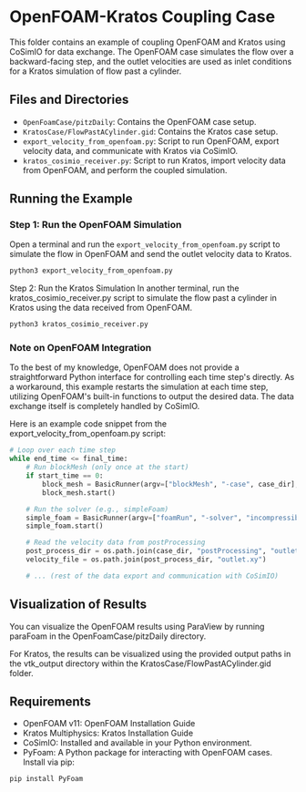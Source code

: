 # OpenFOAM-Kratos Coupling Case

This folder contains an example of coupling OpenFOAM and Kratos using CoSimIO for data exchange. The OpenFOAM case simulates the flow over a backward-facing step, and the outlet velocities are used as inlet conditions for a Kratos simulation of flow past a cylinder.

## Files and Directories

- `OpenFoamCase/pitzDaily`: Contains the OpenFOAM case setup.
- `KratosCase/FlowPastACylinder.gid`: Contains the Kratos case setup.
- `export_velocity_from_openfoam.py`: Script to run OpenFOAM, export velocity data, and communicate with Kratos via CoSimIO.
- `kratos_cosimio_receiver.py`: Script to run Kratos, import velocity data from OpenFOAM, and perform the coupled simulation.

## Running the Example

### Step 1: Run the OpenFOAM Simulation

Open a terminal and run the `export_velocity_from_openfoam.py` script to simulate the flow in OpenFOAM and send the outlet velocity data to Kratos.

```bash
python3 export_velocity_from_openfoam.py
```

Step 2: Run the Kratos Simulation
In another terminal, run the kratos_cosimio_receiver.py script to simulate the flow past a cylinder in Kratos using the data received from OpenFOAM.

```bash
python3 kratos_cosimio_receiver.py
```

### Note on OpenFOAM Integration
To the best of my knowledge, OpenFOAM does not provide a straightforward Python interface for controlling each time step's  directly. As a workaround, this example restarts the simulation at each time step, utilizing OpenFOAM's built-in functions to output the desired data. The data exchange itself is completely handled by CoSimIO.

Here is an example code snippet from the export_velocity_from_openfoam.py script:

```python
# Loop over each time step
while end_time <= final_time:
    # Run blockMesh (only once at the start)
    if start_time == 0:
        block_mesh = BasicRunner(argv=["blockMesh", "-case", case_dir], silent=False)
        block_mesh.start()

    # Run the solver (e.g., simpleFoam)
    simple_foam = BasicRunner(argv=["foamRun", "-solver", "incompressibleFluid", "-case", case_dir], silent=False)
    simple_foam.start()

    # Read the velocity data from postProcessing
    post_process_dir = os.path.join(case_dir, "postProcessing", "outletVelocity", f"{end_time}")
    velocity_file = os.path.join(post_process_dir, "outlet.xy")

    # ... (rest of the data export and communication with CoSimIO)
```

## Visualization of Results
You can visualize the OpenFOAM results using ParaView by running paraFoam in the OpenFoamCase/pitzDaily directory.

For Kratos, the results can be visualized using the provided output paths in the vtk_output directory within the KratosCase/FlowPastACylinder.gid folder.

## Requirements
- OpenFOAM v11: OpenFOAM Installation Guide
- Kratos Multiphysics: Kratos Installation Guide
- CoSimIO: Installed and available in your Python environment.
- PyFoam: A Python package for interacting with OpenFOAM cases. Install via pip:
```bash
pip install PyFoam
```
